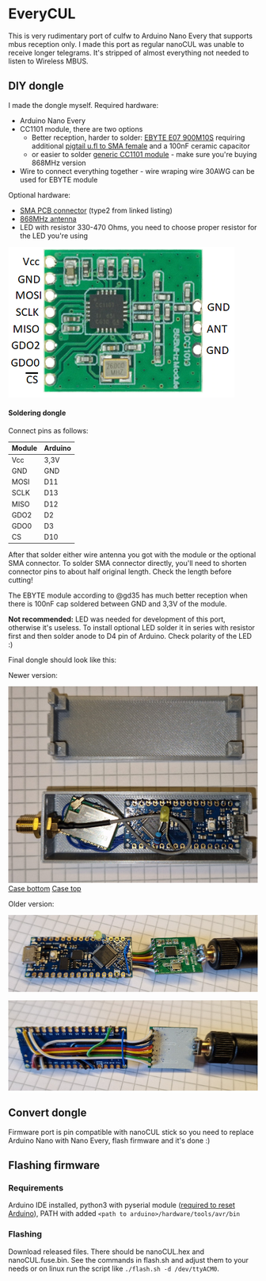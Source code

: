 # EveryCUL
This is very rudimentary port of culfw to Arduino Nano Every that supports mbus reception only. I made this port as regular nanoCUL was unable to receive longer telegrams. It's stripped of almost everything not needed to listen to Wireless MBUS.

## DIY dongle
I made the dongle myself.
Required hardware:
 - Arduino Nano Every
 - CC1101 module, there are two options
   - Better reception, harder to solder: [EBYTE E07 900M10S](https://aliexpress.com/item/1005003262052074.html) requiring additional [pigtail u.fl to SMA female](https://aliexpress.com/item/1005001838374288.html) and a 100nF ceramic capacitor
   - or easier to solder [generic CC1101 module](https://aliexpress.com/item/1005004633785066.html) - make sure you're buying 868MHz version
 - Wire to connect everything together - wire wraping wire 30AWG can be used for EBYTE module

Optional hardware:
 - [SMA PCB connector](https://aliexpress.com/item/1005001887840746.html) (type2 from linked listing)
 - [868MHz antenna](https://aliexpress.com/item/1005003723838944.html)
 - LED with resistor 330-470 Ohms, you need to choose proper resistor for the LED you're using

![CC1101 module pinout](cc1101_pinout.png)

#### Soldering dongle
Connect pins as follows:

|Module|Arduino|
|--|--|
|Vcc|3,3V|
|GND|GND|
|MOSI|D11|
|SCLK|D13|
|MISO|D12|
|GDO2|D2|
|GDO0|D3|
|CS|D10|

After that solder either wire antenna you got with the module or the optional SMA connector.
To solder SMA connector directly, you'll need to shorten connector pins to about half original length. Check the length before cutting!

The EBYTE module according to @gd35 has much better reception when there is 100nF cap soldered between GND and 3,3V of the module.

**Not recommended:** LED was needed for development of this port, otherwise it's useless. To install optional LED solder it in series with resistor first and then solder anode to D4 pin of Arduino. Check polarity of the LED :)

Final dongle should look like this:

Newer version:

![New version](new_in_case.jpg)
[Case bottom](cul_case_bottom.stl)
[Case top](cul_case_top.stl)


Older version:

![Top](top.png)

![Bottom](bottom.png)

## Convert dongle
Firmware port is pin compatible with nanoCUL stick so you need to replace Arduino Nano with Nano Every, flash firmware and it's done :)

## Flashing firmware

### Requirements
Arduino IDE installed, python3 with pyserial module ([required to reset Arduino](https://forum.arduino.cc/t/reset-nano-every-via-1200-baud-touch/939949)), PATH with added `<path to arduino>/hardware/tools/avr/bin`

### Flashing
Download released files. There should be nanoCUL.hex and nanoCUL.fuse.bin.
See the commands in flash.sh and adjust them to your needs or on linux run the script like `./flash.sh -d /dev/ttyACM0`.

